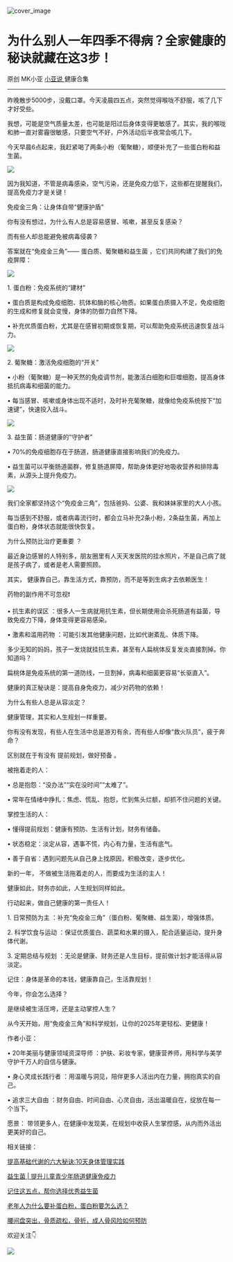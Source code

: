 ![cover_image](https://mmbiz.qpic.cn/mmbiz_jpg/A8SKDch4cJFChU2ibV09j4C3myCQgDROeAl80d5wSJd84XMG7dMnFFxJibXbObhEqQUar6ibs1aYknVkkUicsI9VTA/0?wx_fmt=jpeg)

#  为什么别人一年四季不得病？全家健康的秘诀就藏在这3步！

原创  MK小亚  [ 小亚说 ](https://mp.weixin.qq.com/mp/appmsgalbum?__biz=MzUxNDAwNTk0MQ==&action=getalbum&album_id=1708249854717526017#wechat_redirect) 健康合集

__ _ _ _ _

  

昨晚散步5000步，没戴口罩。今天凌晨四五点，突然觉得喉咙不舒服，咳了几下才好受些。

我想，可能是空气质量太差，也可能是阳过后身体变得更敏感了。其实，我的喉咙和肺一直对雾霾很敏感，只要空气不好，户外活动后半夜常会咳几下。

  

今天早晨6点起来，我赶紧喝了两条小粉（葡聚糖），顺便补充了一些蛋白粉和益生菌。

![](https://mmbiz.qpic.cn/mmbiz_jpg/A8SKDch4cJFChU2ibV09j4C3myCQgDROesRiao7EaqAUiajVjfBicYAicJrDLNwlicjNTI6tNERuU3W7OBqYYd7iaQhuA/640?wx_fmt=jpeg)

  

因为我知道，不管是病毒感染，空气污染，还是免疫力低下，这些都在提醒我们，  提高免疫力才是关键！

  

免疫金三角：让身体自带“健康护盾”

  

你有没有想过，为什么有人总是容易感冒、咳嗽，甚至反复感染？

而有些人却总能避免被病毒侵袭？

  

答案就在“免疫金三角”——  蛋白质、葡聚糖和益生菌  ，它们共同构建了我们的免疫屏障：

![](https://mmbiz.qpic.cn/mmbiz_jpg/A8SKDch4cJFChU2ibV09j4C3myCQgDROe02ot07xU6mUGg0PYvXWjuMias6JflXnsic9ibpAB7RJRvB0gsVbib4d2zg/640?wx_fmt=jpeg)

  

  

1\.  蛋白粉：免疫系统的“建材”

  

•  蛋白质是构成免疫细胞、抗体和酶的核心物质。如果蛋白质摄入不足，免疫细胞的生成和修复就会变慢，身体的防御力自然下降。

•  补充优质蛋白粉，尤其是在感冒初期或恢复期，可以帮助免疫系统迅速恢复战斗力。

![](https://mmbiz.qpic.cn/mmbiz_jpg/A8SKDch4cJFChU2ibV09j4C3myCQgDROeicGkdB8no1Tms1U3F01hA3l71nmibrjpq7Pyib1HZFcHtk997ic5EicibO1g/640?wx_fmt=jpeg)

  

  

  

2\.  葡聚糖：激活免疫细胞的“开关”

  

•  小粉（葡聚糖）是一种天然的免疫调节剂，能激活白细胞和巨噬细胞，提高身体抵抗病毒和细菌的能力。

•  每当感冒、咳嗽或身体出现不适时，及时补充葡聚糖，就像给免疫系统按下“加速键”，快速投入战斗。

![](https://mmbiz.qpic.cn/mmbiz_jpg/A8SKDch4cJFChU2ibV09j4C3myCQgDROeqGN5CoHppeIb5icRrJvpmQl9CaicGwytoGup4kvkBBjJOKGdU7TJmqog/640?wx_fmt=jpeg)  

  

3\.  益生菌：肠道健康的“守护者”

  

•  70%的免疫细胞存在于肠道，肠道健康直接影响我们的免疫力。

•  益生菌可以平衡肠道菌群，修复肠道屏障，帮助身体更好地吸收营养和排除毒素，从源头上提升免疫力。

![](https://mmbiz.qpic.cn/mmbiz_jpg/A8SKDch4cJFChU2ibV09j4C3myCQgDROeWmEGyBK8kbwJWQohM3cQtd6oI64gTFpu6SMLJ2nwYVpH7NRf0TYj4Q/640?wx_fmt=jpeg)  

  

我们全家都坚持这个“免疫金三角”，包括爸妈、公婆、我和妹妹家里的大人小孩。

  

每当感到不舒服，或者病毒流行时，都会立马补充2条小粉，2条益生菌，再加上蛋白粉，身体状态就能很快恢复。

  

为什么预防比治疗更重要  ？

  

最近身边感冒的人特别多，朋友圈里有人天天发医院的挂水照片，不是自己病了就是孩子病了，或者是老人需要照顾。

  

其实，  健康靠自己，靠生活方式，靠预防，而不是等到生病才去依赖医生！

  

药物的副作用不可忽视❗️

  

•  抗生素的误区  ：很多人一生病就用抗生素，但长期使用会杀死肠道有益菌，导致免疫力下降，身体变得更容易感染。

  

•  激素和滥用药物  ：可能引发其他健康问题，比如代谢紊乱、体质下降。

  

多少无知的妈妈，孩子一发烧就挂抗生素，甚至有人扁桃体反复发炎直接割掉。你知道吗？

扁桃体是免疫系统的第一道防线，一旦割掉，病毒和细菌更容易“长驱直入”。

  

健康的真正秘诀是：提高自身免疫力，减少对药物的依赖！

  

为什么有些人总是从容淡定？

  

健康管理，其实和人生规划一样重要。

你有没有发现，有些人在生活中总是游刃有余，而有些人却像“救火队员”，疲于奔命？

区别就在于有没有  提前规划，做好预备  。

  

被拖着走的人：

•  总是抱怨：“没办法”“实在没时间”“太难了”。

•  常年在情绪中挣扎：焦虑、慌乱、抱怨，忙到焦头烂额，却抓不住问题的关键。

  

掌控生活的人：

•  懂得提前规划：健康有预防、生活有计划，财务有储备。

•  状态稳定：淡定从容，遇事不慌，内心有力量，生活有底气。

•  善于自省：遇到问题先从自己身上找原因，积极改变，逐步优化。

  

新的一年，  不做被生活拖着走的人，而要成为生活的主人！

健康如此，财务亦如此，人生规划同样如此。

  

行动起来，做自己健康的第一责任人！

  

1\.  日常预防为主  ：补充“免疫金三角”（蛋白粉、葡聚糖、益生菌），增强体质。

  

2\.  科学饮食与运动  ：保证优质蛋白、蔬菜和水果的摄入，配合适量运动，提升身体代谢。

  

3\.  定期总结与规划  ：无论是健康、财务还是人生目标，提前做计划才能活得从容淡定。

  

记住：身体是革命的本钱，健康靠自己，生活靠规划！

  

今年，你会怎么选择？

是继续被生活压垮，还是主动掌控人生？

  

从今天开始，用“免疫金三角”和科学规划，让你的2025年更轻松、更健康！

  

  

作者小亚：

•  20年美丽与健康领域资深导师  ：护肤、彩妆专家，健康营养师，用科学与美学守护千万人的自信与健康。

  

•  身心灵成长践行者  ：用温暖与洞见，陪伴更多人活出内在力量，拥抱真实的自己。  

  

•  追求三大自由  ：财务自由、时间自由、心灵自由，活出温暖自在，绽放在每一个当下。  

  

愿景：  带领更多人，在健康中发现美，在规划中收获人生掌控感，从内而外活出更美好的自己。  

  
相关链接：

[ 提高基础代谢的六大秘诀:10天身体管理实践
](https://mp.weixin.qq.com/s?__biz=MzUxNDAwNTk0MQ==&mid=2247485939&idx=1&sn=3845b65198b6402fb0dc580a8e27d882&scene=21#wechat_redirect)

[ 益生菌 | 提升儿童青少年肠道健康免疫力
](https://mp.weixin.qq.com/s?__biz=MzUxNDAwNTk0MQ==&mid=2247485406&idx=2&sn=024c0d812a6d409b15bb72b739929f88&scene=21#wechat_redirect)

  

[ 记住这五点，帮你选择优秀益生菌
](https://mp.weixin.qq.com/s?__biz=MzUxNDAwNTk0MQ==&mid=2247485233&idx=1&sn=efe9ec91e7182377b80e92ccfcbbcbfe&scene=21#wechat_redirect)  

  

[ 老年人为什么要补蛋白粉，蛋白粉要怎么选？
](https://mp.weixin.qq.com/s?__biz=MzUxNDAwNTk0MQ==&mid=2247484820&idx=1&sn=b8f4a58f9ea612039d0fc2952ea9fb3e&scene=21#wechat_redirect)  

  

[ 腰间盘突出，骨质疏松，骨折，成人骨风险如何预防
](https://mp.weixin.qq.com/s?__biz=MzUxNDAwNTk0MQ==&mid=2247484926&idx=1&sn=21d233c54b8ec1810cd5083fc3b16b2d&scene=21#wechat_redirect)  

  

欢迎关注👇

  

  
![](https://mmbiz.qpic.cn/mmbiz_jpg/A8SKDch4cJFChU2ibV09j4C3myCQgDROefMMfb2ZltMFBNianSF8lpYaTVSK2wW5U0jXUMNSHTM7WK1RCXUXXZ2g/640?wx_fmt=jpeg)
